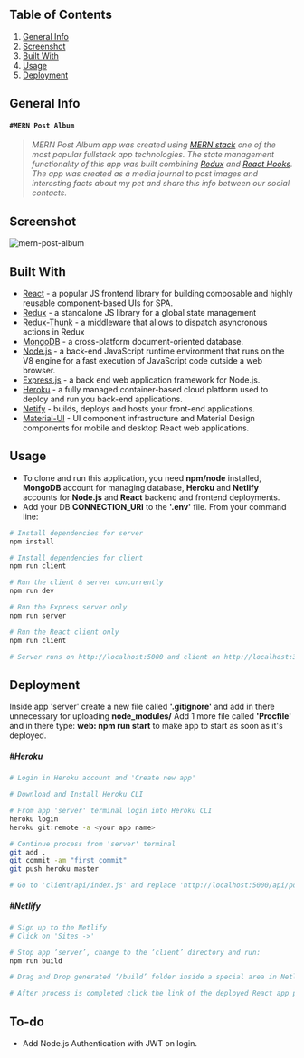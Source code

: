 ## Table of Contents
1. [General Info](#general-info)
2. [Screenshot](#screenshot)
3. [Built With](#built-with)
4. [Usage](#usage)
5. [Deployment](#deployment)

## General Info
#### `#MERN Post Album`
> *MERN Post Album app was created using [MERN stack](https://www.mongodb.com/mern-stack) one of the most popular fullstack app technologies.
> The state management functionality of this app was built combining [Redux](https://redux.js.org/introduction/getting-started) and [React Hooks](https://reactjs.org/docs/hooks-intro.html). 
The app was created as a media journal to post images and interesting facts about my pet and share this info between our social contacts.* 

## Screenshot
![mern-post-album](https://user-images.githubusercontent.com/44978672/112792089-8d0bc480-90ae-11eb-8b79-50bca465f003.jpg)

## Built With
* [React](https://reactjs.org/docs/getting-started.html) - a popular JS frontend library for building composable and highly reusable component-based UIs for SPA.
* [Redux](https://redux.js.org/) - a standalone JS library for a global state management
* [Redux-Thunk](https://www.npmjs.com/package/redux-thunk) - a middleware that allows to dispatch asyncronous actions in Redux
* [MongoDB](https://www.mongodb.com) - a cross-platform document-oriented database. 
* [Node.js](https://nodejs.org/en/about/) - a back-end JavaScript runtime environment that runs on the V8 engine for a fast execution of JavaScript code outside a web browser.
* [Express.js](https://expressjs.com/) - a back end web application framework for Node.js.
* [Heroku](https://www.heroku.com/) - a fully managed container-based cloud platform used to deploy and run you back-end applications.
* [Netify](https://www.netlify.com/) - builds, deploys and hosts your front-end applications.
* [Material-UI](https://material-ui.com/) - UI component infrastructure and Material Design components for mobile and desktop React web applications.

## Usage
* To clone and run this application, you need **npm/node** installed, **MongoDB** account for managing database, **Heroku** and **Netlify** accounts for **Node.js** and **React** backend and frontend deployments.
* Add your DB **CONNECTION_URI** to the **'.env'** file. From your command line:

````sh
# Install dependencies for server
npm install

# Install dependencies for client
npm run client

# Run the client & server concurrently
npm run dev

# Run the Express server only
npm run server

# Run the React client only
npm run client

# Server runs on http://localhost:5000 and client on http://localhost:3000
````

## Deployment
Inside app 'server' create a new file called **'.gitignore'** and add in there unnecessary for uploading **node_modules/**
Add 1 more file called **'Procfile'** and in there type: **web: npm run start** to make app to start as soon as it's deployed.

##### #Heroku
````sh
# Login in Heroku account and 'Create new app'

# Download and Install Heroku CLI

# From app 'server' terminal login into Heroku CLI
heroku login
heroku git:remote -a <your app name>

# Continue process from 'server' terminal
git add .
git commit -am "first commit"
git push heroku master

# Go to 'client/api/index.js' and replace 'http://localhost:5000/api/posts' with 'url' provided by Heroku API
````

##### #Netlify
````sh
# Sign up to the Netlify
# Click on 'Sites ->'

# Stop app ‘server’, change to the ‘client’ directory and run:
npm run build

# Drag and Drop generated ‘/build’ folder inside a special area in Netlify to process deployment

# After process is completed click the link of the deployed React app provided by notification form
````

## To-do
* Add Node.js Authentication with JWT on login.

